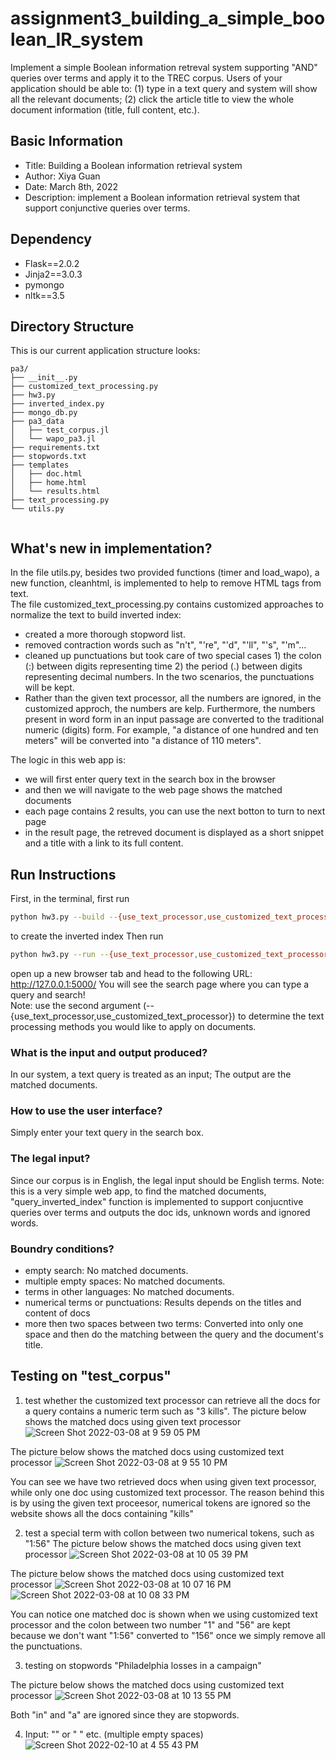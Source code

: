 # assignment3_building_a_simple_boolean_IR_system
Implement a simple Boolean information retreval system supporting "AND" queries over terms and apply it to the TREC corpus. Users of your application should be able to: (1) type in a text query and system will show all the relevant documents; (2) click the article title to view the whole document information (title, full content, etc.).

## Basic Information
- Title: Building a Boolean information retrieval system
- Author: Xiya Guan
- Date: March 8th, 2022
- Description: implement a Boolean information retrieval system that support conjunctive queries over terms.

## Dependency
- Flask==2.0.2
- Jinja2==3.0.3
- pymongo
- nltk==3.5

## Directory Structure
This is our current application structure looks:
```
pa3/
├── __init__.py
├── customized_text_processing.py
├── hw3.py
├── inverted_index.py
├── mongo_db.py
├── pa3_data
│   ├── test_corpus.jl
│   └── wapo_pa3.jl
├── requirements.txt
├── stopwords.txt
├── templates
│   ├── doc.html
│   ├── home.html
│   └── results.html
├── text_processing.py
└── utils.py


```
## What's new in implementation?
In the file utils.py, besides two provided functions (timer and load_wapo), a new function, cleanhtml, is implemented to help to remove HTML tags from text. \
The file customized_text_processing.py contains customized approaches to normalize the text to build inverted index:
- created a more thorough stopword list.
- removed contraction words such as "n't", "'re", "'d",  "'ll", "'s", "'m"...
- cleaned up punctuations but took care of two special cases 1) the colon (:) between digits representing time 2) the period (.) between digits representing decimal numbers. In the two scenarios, the punctuations will be kept.
- Rather than the given text processor, all the numbers are ignored, in the customized approch, the numbers are kelp. Furthermore, the numbers present in word form in an input passage are converted to the traditional numeric (digits) form. For example, "a distance of one hundred and ten meters" will be converted into "a distance of 110 meters".


The logic in this web app is:
- we will first enter query text in the search box in the browser
- and then we will navigate to the web page shows the matched documents
- each page contains 2 results, you can use the next botton to turn to next page
- in the result page, the retreved document is displayed as a short snippet and a title with a link to its full content.


## Run Instructions
First, in the terminal, first run 
```bash
python hw3.py --build --{use_text_processor,use_customized_text_processor}
```
to create the inverted index
Then run
```bash
python hw3.py --run --{use_text_processor,use_customized_text_processor}
```
open up a new browser tab and head to the following URL:
http://127.0.0.1:5000/
You will see the search page where you can type a query and search!\
Note: use the second argument (--{use_text_processor,use_customized_text_processor}) to determine the text processing methods you would like to apply on documents.

### What is the input and output produced?
In our system, a text query is treated as an input; The output are the matched documents.
### How to use the user interface?
Simply enter your text query in the search box.
### The legal input?
Since our corpus is in English, the legal input should be English terms. Note: this is a very simple web app, to find the matched documents, "query_inverted_index" function is implemented to support conjucntive queries over terms and outputs the doc ids, unknown words and ignored words.
### Boundry conditions?
- empty search: No matched documents.
- multiple empty spaces: No matched documents.
- terms in other languages: No matched documents.
- numerical terms or punctuations: Results depends on the titles and content of docs
- more then two spaces between two terms: Converted into only one space and then do the matching between the query and the document's title.

## Testing on "test_corpus"
1. test whether the customized text processor can retrieve all the docs for a query contains a numeric term such as "3 kills".
The picture below shows the matched docs using given text processor
![Screen Shot 2022-03-08 at 9 59 05 PM](https://user-images.githubusercontent.com/79282489/157364219-441e67aa-cf1e-45ee-a569-a59158ad1c4a.png)

The picture below shows the matched docs using customized text processor
![Screen Shot 2022-03-08 at 9 55 10 PM](https://user-images.githubusercontent.com/79282489/157363766-6f022fa6-dbbe-431c-8b48-1f588235000a.png)

You can see we have two retrieved docs when using given text processor, while only one doc using customized text processor. The reason behind this is by using the given text proceesor, numerical tokens are ignored so the website shows all the docs containing "kills"

2. test a special term with collon between two numerical tokens, such as "1:56"
The picture below shows the matched docs using given text processor
![Screen Shot 2022-03-08 at 10 05 39 PM](https://user-images.githubusercontent.com/79282489/157364995-b5657f5a-205b-4b9d-9a50-4e71ee46c8ac.png)


The picture below shows the matched docs using customized text processor
![Screen Shot 2022-03-08 at 10 07 16 PM](https://user-images.githubusercontent.com/79282489/157365087-a2ccf558-2b15-4b86-8830-8bcc46fd82d1.png)
![Screen Shot 2022-03-08 at 10 08 33 PM](https://user-images.githubusercontent.com/79282489/157365232-0b99016a-f9a8-4adc-a1f9-b09e9a9dd8ac.png)

You can notice one matched doc is shown when we using customized text processor and the colon between two number "1" and "56" are kept because we don't want "1:56" converted to "156" once we simply remove all the punctuations.

3. testing on stopwords "Philadelphia losses in a campaign"

The picture below shows the matched docs using customized text processor
![Screen Shot 2022-03-08 at 10 13 55 PM](https://user-images.githubusercontent.com/79282489/157365805-b78a4230-a371-43b7-b8b1-7202998d11c9.png)

Both "in" and "a" are ignored since they are stopwords.

4. Input: "" or " " etc. (multiple empty spaces) \
![Screen Shot 2022-02-10 at 4 55 43 PM](https://user-images.githubusercontent.com/79282489/153503197-2c65a87a-18d1-4fdb-b278-faa809dab4cd.png)


